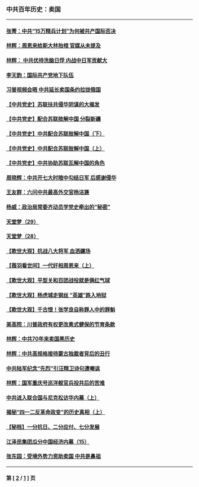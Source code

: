 ### 中共百年历史：卖国
---
#### [张菁：中共“15万精兵计划”为何被共产国际否决](../../pages/nf1176117/n13967677.md?10030430) 
#### [林辉：周恩来给斯大林抬棺 官媒从未提及](../../pages/nf1176117/n13961173.md?10030430) 
#### [林辉： 中共优待洗脑日俘 内战中日军贡献大](../../pages/nf1176117/n13624644.md?10030430) 
#### [李天韵：国际共产党地下队伍](../../pages/nf1176117/n13611808.md?10030430) 
#### [习普视频会晤 中共延长卖国条约拉拢俄国](../../pages/nf1176117/n13060971.md?10030430) 
#### [【中共党史】苏联扶共侵华阴谋的大揭发](../../pages/nf1176117/n13056050.md?10030430) 
#### [【中共党史】配合苏联肢解中国 分裂新疆](../../pages/nf1176117/n13040700.md?10030430) 
#### [【中共党史】中共配合苏联肢解中国（下）](../../pages/nf1176117/n13035660.md?10030430) 
#### [【中共党史】中共配合苏联肢解中国（上）](../../pages/nf1176117/n13030262.md?10030430) 
#### [【中共党史】中共协助苏联瓦解中国的角色](../../pages/nf1176117/n13018109.md?10030430) 
#### [周晓辉：中共开七大时暗中勾结日军 后感谢侵华](../../pages/nf1176117/n12921960.md?10030430) 
#### [王友群：六问中共最高外交官杨洁篪](../../pages/nf1176117/n12836495.md?10030430) 
#### [杨威：政治局常委齐动员学党史牵出的“秘密”](../../pages/nf1176117/n12764642.md?10030430) 
#### [天堂梦（29）](../../pages/nf1176117/n12408465.md?10030430) 
#### [天堂梦（28）](../../pages/nf1176117/n12408309.md?10030430) 
#### [【欺世大观】抗战八大将军 血洒疆场](../../pages/nf1176117/n12357044.md?10030430) 
#### [【薇羽看世间】一代奸相周恩来（上）](../../pages/nf1176117/n12401109.md?10030430) 
#### [【欺世大观】平型关和百团战役就是俩红气球](../../pages/nf1176117/n12359157.md?10030430) 
#### [【欺世大观】杨虎城走钢丝 “英雄”跌入地狱](../../pages/nf1176117/n12358840.md?10030430) 
#### [【欺世大观】千古恨！张学良自称罪人中的罪魁](../../pages/nf1176117/n12358629.md?10030430) 
#### [美高院：川普政府有权更改奥式健保的节育条款](../../pages/nf1176117/n12242171.md?10030430) 
#### [林辉：中共70年来卖国黑历史](../../pages/nf1176117/n11552181.md?10030430) 
#### [林辉：中共高规格接待蒙古独裁者背后的丑行](../../pages/nf1176117/n11225005.md?10030430) 
#### [中共陆军纪念“先烈”引汪精卫诗句遭嘲讽](../../pages/nf1176117/n11153345.md?10030430) 
#### [林辉：国军重庆号巡洋舰官兵投共后的苦难](../../pages/nf1176117/n10997801.md?10030430) 
#### [中共进入联合国与尼克松访华内幕（上）](../../pages/nf1176117/n10138788.md?10030430) 
#### [揭秘“四一二反革命政变”的历史真相（上）](../../pages/nf1176117/n9996650.md?10030430) 
#### [【秘档】一分抗日、二分应付、七分发展](../../pages/nf1176117/n9331484.md?10030430) 
#### [江泽民集团瓜分中国经济内幕（15）](../../pages/nf1176117/n9268584.md?10030430) 
#### [张东园：受境外势力资助卖国 中共是鼻祖](../../pages/nf1176117/n9272480.md?10030430) 

---
#### 第 [ [2](./2.md?10030430) / [1](./1.md?10030430) ] 页
